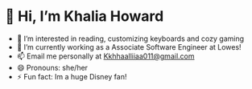 # 👋 Hi, I’m Khalia Howard
- 👀 I’m interested in reading, customizing keyboards and cozy gaming
- 🌱 I’m currently working as a Associate Software Engineer at Lowes!
- 📫 Email me personally at Kkhhaalliiaa011@gmail.com
- 😄 Pronouns: she/her
- ⚡ Fun fact: Im a huge Disney fan!
